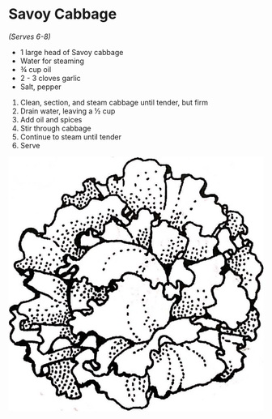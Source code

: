 # Savoy Cabbage
*(Serves 6-8)*

* 1 large head of Savoy cabbage
* Water for steaming
* ¾ cup oil
* 2 - 3 cloves garlic
* Salt, pepper

1. Clean, section, and steam cabbage until tender, but firm
2. Drain water, leaving a ½ cup
3. Add oil and spices
4. Stir through cabbage
5. Continue to steam until tender
6. Serve

![Cabbage](/images/vegetables/cabbage.jpg)